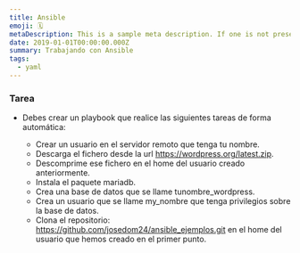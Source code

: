 ```yaml
---
title: Ansible
emoji: 🗓
metaDescription: This is a sample meta description. If one is not present in your page/project's front matter, the default metadata.desciption will be used instead.
date: 2019-01-01T00:00:00.000Z
summary: Trabajando con Ansible
tags:
  - yaml
---
```


### Tarea

- Debes crear un playbook que realice las siguientes tareas de forma automática:

    - Crear un usuario en el servidor remoto que tenga tu nombre.
    - Descarga el fichero desde la url https://wordpress.org/latest.zip.
    - Descomprime ese fichero en el home del usuario creado anteriormente.
    - Instala el paquete mariadb.
    - Crea una base de datos que se llame tunombre_wordpress.
    - Crea un usuario que se llame my_nombre que tenga privilegios sobre la base de datos.
    - Clona el repositorio: https://github.com/josedom24/ansible_ejemplos.git en el home del usuario que hemos creado en el primer punto.